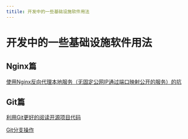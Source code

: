 ```yaml
---
titile: 开发中的一些基础设施软件用法
---
```


# 开发中的一些基础设施软件用法

## Nginx篇
[使用Nginx反向代理本地服务（无固定公网IP通过端口映射公开的服务）的坑](./Nginx/NginxProxyLocalServer.md)

## Git篇
[利用Git更好的阅读开源项目代码](./Git/ReadOpenSoourceProject.md)

[Git分支操作](./Git/SquashMerge.md)

